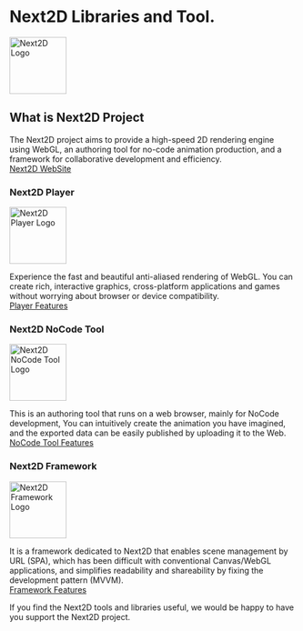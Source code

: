 # Next2D Libraries and Tool.
<img src="https://next2d.app/assets/img/logo.svg" width="100" height="100" alt="Next2D Logo">

## What is Next2D Project
The Next2D project aims to provide a high-speed 2D rendering engine using WebGL, an authoring tool for no-code animation production, and a framework for collaborative development and efficiency. \
[Next2D WebSite](https://next2d.app)

### Next2D Player
<img src="https://next2d.app/assets/img/player/logo.svg" width="100" height="100" alt="Next2D Player Logo">

Experience the fast and beautiful anti-aliased rendering of WebGL. You can create rich, interactive graphics, cross-platform applications and games without worrying about browser or device compatibility. \
[Player Features](https://next2d.app/#player)

### Next2D NoCode Tool
<img src="https://next2d.app/assets/img/tool/logo.svg" width="100" height="100" alt="Next2D NoCode Tool Logo">

This is an authoring tool that runs on a web browser, mainly for NoCode development, You can intuitively create the animation you have imagined, and the exported data can be easily published by uploading it to the Web. \
[NoCode Tool Features](https://next2d.app/#tool)

### Next2D Framework
<img src="https://next2d.app/assets/img/framework/logo.svg" width="100" height="100" alt="Next2D Framework Logo">

It is a framework dedicated to Next2D that enables scene management by URL (SPA), which has been difficult with conventional Canvas/WebGL applications, and simplifies readability and shareability by fixing the development pattern (MVVM). \
[Framework Features](https://next2d.app/#framework)

If you find the Next2D tools and libraries useful, we would be happy to have you support the Next2D project.